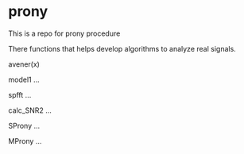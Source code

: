 prony
=====

This is a repo for prony procedure

There functions that helps develop algorithms to analyze real signals.

avener(x)

model1 ...

spfft ...

calc_SNR2 ...

SProny ...

MProny ...